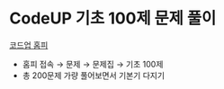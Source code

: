 
# CodeUP 기초 100제 문제 풀이 

[코드업 홈피](https://codeup.kr/)

* 홈피 접속 → 문제 → 문제집 → 기초 100제 
* 총  200문제 가량 풀어보면서 기본기 다지기 
